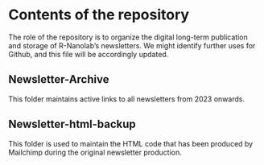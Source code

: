 

# Contents of the repository

 

The role of the repository is to organize the digital long-term publication and storage of R-Nanolab’s newsletters. We might identify further uses for Github, and this file will be accordingly updated.

 


## Newsletter-Archive

 

This folder maintains active links to all newsletters from 2023 onwards.

 

## Newsletter-html-backup

 

This folder is used to maintain the HTML code that has been produced by Mailchimp during the original newsletter production.
